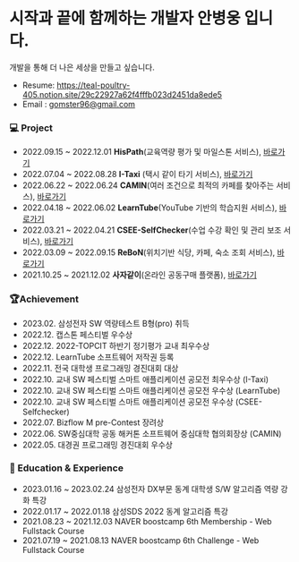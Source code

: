 # 시작과 끝에 함께하는 개발자 안병웅 입니다.
개발을 통해 더 나은 세상을 만들고 싶습니다. 
- Resume: https://teal-poultry-405.notion.site/29c22927a62f4fffb023d2451da8ede5
- Email : gomster96@gmail.com
### 💻 Project
- 2022.09.15 ~ 2022.12.01 **HisPath**(교육역량 평가 및 마일스톤 서비스), [바로가기](https://github.com/HisPath/HisPath-Server)
- 2022.07.04 ~ 2022.08.28 **I-Taxi** (택시 같이 타기 서비스), [바로가기](https://github.com/I-Taxi/server)
- 2022.06.22 ~ 2022.06.24 **CAMIN**(여러 조건으로 최적의 카페를 찾아주는 서비스), [바로가기](https://github.com/SW-HACKATHON-CAMIN/camin-server)
- 2022.04.18 ~ 2022.06.02 **LearnTube**(YouTube 기반의 학습지원 서비스), [바로가기](https://github.com/gomster96/LearnTube)
- 2022.03.21 ~ 2022.04.21 **CSEE-SelfChecker**(수업 수강 확인 및 관리 보조 서비스), [바로가기](https://github.com/gomster96/CSEE-SelfCheck)
- 2022.03.09 ~ 2022.09.15 **ReBoN**(위치기반 식당, 카페, 숙소 조회 서비스), [바로가기](https://github.com/RE-BON/ReBoN)
- 2021.10.25 ~ 2021.12.02 **사자같이**(온라인 공동구매 플랫폼), [바로가기](https://github.com/gomster96/WEB19-sajagachi)

### 🏆Achievement
- 2023.02. 삼성전자 SW 역량테스트 B형(pro) 취득
- 2022.12. 캡스톤 페스티벌 우수상
- 2022.12. 2022-TOPCIT 하반기 정기평가 교내 최우수상
- 2022.12. LearnTube 소프트웨어 저작권 등록
- 2022.11. 전국 대학생 프로그래밍 경진대회 대상
- 2022.10. 교내 SW 페스티벌 스마트 애플리케이션 공모전 최우수상 (I-Taxi)
- 2022.10. 교내 SW 페스티벌 스마트 애플리케이션 공모전 우수상 (LearnTube)
- 2022.10. 교내 SW 페스티벌 스마트 애플리케이션 공모전 우수상 (CSEE-Selfchecker)
- 2022.07. Bizflow M pre-Contest 장려상
- 2022.06. SW중심대학 공동 해커톤 소프트웨어 중심대학 협의회장상 (CAMIN)
- 2022.05. 대경권 프로그래밍 경진대회 우수상

### 📄 Education & Experience
- 2023.01.16 ~ 2023.02.24 삼성전자 DX부문 동계 대학생 S/W 알고리즘 역량 강화 특강
- 2022.01.17 ~ 2022.01.18 삼성SDS 2022 동계 알고리즘 특강
- 2021.08.23 ~ 2021.12.03 NAVER boostcamp 6th Membership - Web Fullstack Course
- 2021.07.19 ~ 2021.08.13 NAVER boostcamp 6th Challenge - Web Fullstack Course
